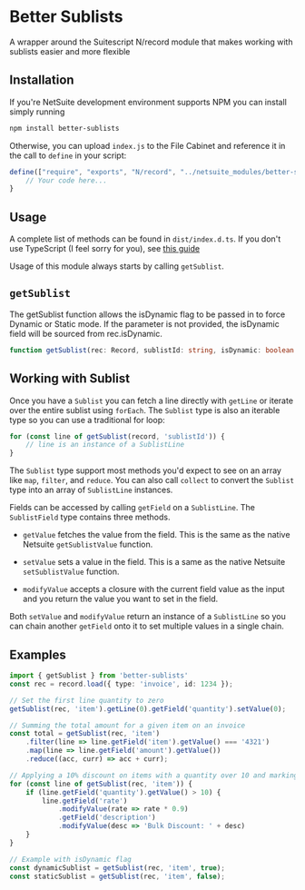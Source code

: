 # Better Sublists

A wrapper around the Suitescript N/record module that makes working with sublists easier and more flexible

## Installation

If you're NetSuite development environment supports NPM you can install simply running 

```bash
npm install better-sublists
```

Otherwise, you can upload `index.js` to the File Cabinet and reference it in the call to `define` in your script:

```js
define(["require", "exports", "N/record", "../netsuite_modules/better-sublists/index"], function (require, exports, record, betterSublists) {
    // Your code here...
}
```


## Usage

A complete list of methods can be found in `dist/index.d.ts`. If you don't use TypeScript (I feel sorry for you), see [this guide](https://www.typescriptlang.org/docs/handbook/declaration-files/by-example.html)

Usage of this module always starts by calling `getSublist`.

## `getSublist`
The getSublist function allows the isDynamic flag to be passed in to force Dynamic or Static mode. If the parameter is not provided, the isDynamic field will be sourced from rec.isDynamic.

```ts
function getSublist(rec: Record, sublistId: string, isDynamic: boolean | null = null): Sublist
```
## Working with Sublist

Once you have a `Sublist` you can fetch a line directly with `getLine` or iterate over the entire sublist using `forEach`. The `Sublist` type is also an iterable type so you can use a traditional for loop:

```ts
for (const line of getSublist(record, 'sublistId')) {
    // line is an instance of a SublistLine
}
```

The `Sublist` type support most methods you'd expect to see on an array like `map`, `filter`, and `reduce`. You can also call `collect` to convert the `Sublist` type into an array of `SublistLine` instances.

Fields can be accessed by calling `getField` on a `SublistLine`. The `SublistField` type contains three methods.

- `getValue` fetches the value from the field. This is the same as the native Netsuite `getSublistValue` function.

- `setValue` sets a value in the field. This is a same as the native Netsuite `setSublistValue` function.

- `modifyValue` accepts a closure with the current field value as the input and you return the value you want to set in the field.

Both `setValue` and `modifyValue` return an instance of a `SublistLine` so you can chain another `getField` onto it to set multiple values in a single chain.

## Examples

```ts
import { getSublist } from 'better-sublists'
const rec = record.load({ type: 'invoice', id: 1234 });

// Set the first line quantity to zero
getSublist(rec, 'item').getLine(0).getField('quantity').setValue(0);

// Summing the total amount for a given item on an invoice
const total = getSublist(rec, 'item')
    .filter(line => line.getField('item').getValue() === '4321')
    .map(line => line.getField('amount').getValue())
    .reduce((acc, curr) => acc + curr);

// Applying a 10% discount on items with a quantity over 10 and marking the item as discounted
for (const line of getSublist(rec, 'item')) {
    if (line.getField('quantity').getValue() > 10) {
        line.getField('rate')
            .modifyValue(rate => rate * 0.9)
            .getField('description')
            .modifyValue(desc => 'Bulk Discount: ' + desc)
    }
}

// Example with isDynamic flag
const dynamicSublist = getSublist(rec, 'item', true);
const staticSublist = getSublist(rec, 'item', false);
```

